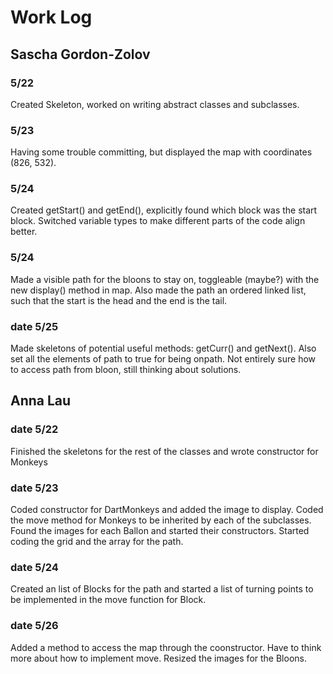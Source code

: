 # Work Log

## Sascha Gordon-Zolov

### 5/22

Created Skeleton, worked on writing abstract classes and subclasses. 

### 5/23

Having some trouble committing, but displayed the map with coordinates (826, 532).

### 5/24

Created getStart() and getEnd(), explicitly found which block was the start block. Switched variable types to make different parts of the code align better. 

### 5/24

Made a visible path for the bloons to stay on, toggleable (maybe?) with the new display() method in map. Also made the path an ordered linked list, such that the start is the head and the end is the tail. 

### date 5/25

Made skeletons of potential useful methods: getCurr() and getNext(). Also set all the elements of path to true for being onpath. Not entirely sure how to access path from bloon, still thinking about solutions. 

## Anna Lau

### date 5/22

Finished the skeletons for the rest of the classes and wrote constructor for Monkeys

### date 5/23

Coded constructor for DartMonkeys and added the image to display. Coded the move method for Monkeys to be inherited by each of the subclasses.
Found the images for each Ballon and started their constructors. Started coding the grid and the array for the path.

### date 5/24
Created an list of Blocks for the path and started a list of turning points to be implemented in the move function for Block.

### date 5/26
Added a method to access the map through the coonstructor. Have to think more about how to implement move. Resized the images for the Bloons.
